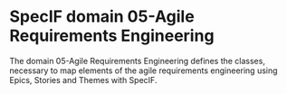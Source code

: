SpecIF domain 05-Agile Requirements Engineering
===

The domain 05-Agile Requirements Engineering defines the classes, necessary to map elements of 
the agile requirements engineering using Epics, Stories and Themes with SpecIF.  